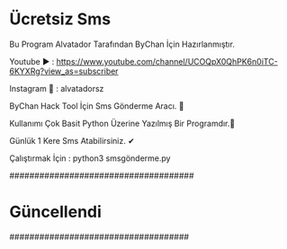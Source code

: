 # Ücretsiz Sms
Bu Program Alvatador  Tarafından ByChan İçin Hazırlanmıştır.

Youtube ▶️ : https://www.youtube.com/channel/UCOQpX0QhPK6n0iTC-6KYXRg?view_as=subscriber

Instagram 📸 : alvatadorsz

ByChan Hack Tool İçin Sms Gönderme Aracı. 💯

Kullanımı Çok Basit Python Üzerine Yazılmış Bir Programdır.💯  

Günlük 1 Kere Sms Atabilirsiniz. ✔


Çalıştırmak İçin : python3 smsgönderme.py

#####################################
# Güncellendi 
####################################

